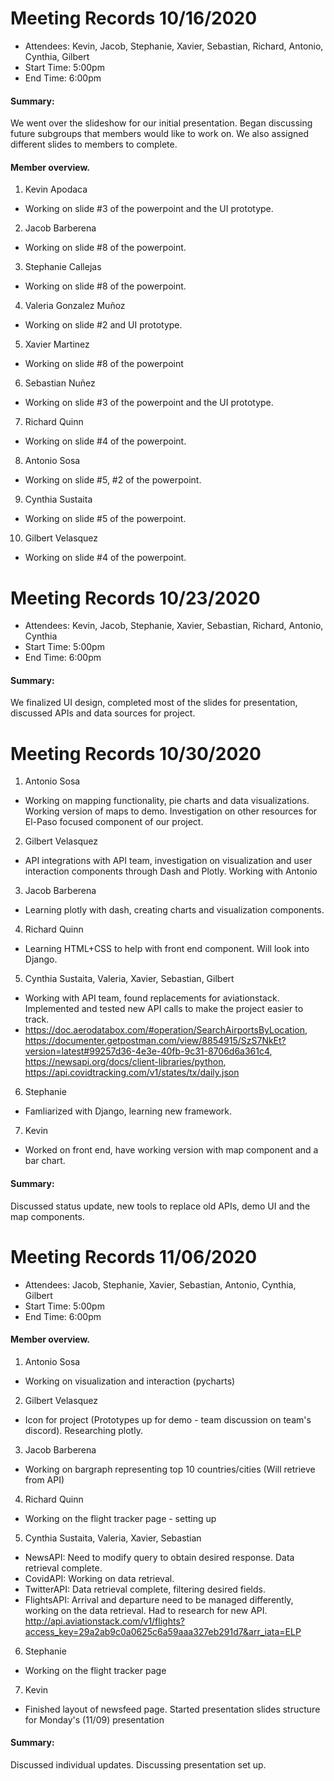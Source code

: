 # Meeting Records 10/16/2020

- Attendees: Kevin, Jacob, Stephanie, Xavier, Sebastian, Richard, Antonio, Cynthia, Gilbert
- Start Time: 5:00pm
- End Time: 6:00pm

#### Summary:
We went over the slideshow for our initial presentation. Began discussing future subgroups that members would like to work on. We also assigned different slides to members to complete.

#### Member overview.
1. Kevin Apodaca 
  - Working on slide #3 of the powerpoint and the UI prototype.
2. Jacob Barberena
  - Working on slide #8 of the powerpoint.
3. Stephanie Callejas
  - Working on slide #8 of the powerpoint.
4. Valeria Gonzalez Muñoz
  - Working on slide #2 and UI prototype.
5. Xavier Martinez
  - Working on slide #8 of the powerpoint
6. Sebastian Nuñez
  - Working on slide #3 of the powerpoint and the UI prototype.
7. Richard Quinn
  - Working on slide #4 of the powerpoint.
8. Antonio Sosa
  - Working on slide #5, #2 of the powerpoint.
9. Cynthia Sustaita
  - Working on slide #5 of the powerpoint.
10. Gilbert Velasquez
  - Working on slide #4 of the powerpoint.

# Meeting Records 10/23/2020

- Attendees: Kevin, Jacob, Stephanie, Xavier, Sebastian, Richard, Antonio, Cynthia
- Start Time: 5:00pm
- End Time: 6:00pm

#### Summary:
We finalized UI design, completed most of the slides for presentation, discussed APIs and data sources for project.

# Meeting Records 10/30/2020
1. Antonio Sosa
  - Working on mapping functionality, pie charts and data visualizations. Working version of maps to demo. Investigation on other resources for El-Paso focused component of our project.
  
2. Gilbert Velasquez
  - API integrations with API team, investigation on visualization and user interaction components through Dash and Plotly. Working with Antonio
 
3. Jacob Barberena
  - Learning plotly with dash, creating charts and visualization components.
 
4. Richard Quinn
  - Learning HTML+CSS to help with front end component. Will look into Django.
  
5. Cynthia Sustaita, Valeria, Xavier, Sebastian, Gilbert
  - Working with API team, found replacements for aviationstack. Implemented and tested new API calls to make the project easier to track.
  - https://doc.aerodatabox.com/#operation/SearchAirportsByLocation, https://documenter.getpostman.com/view/8854915/SzS7NkEt?version=latest#99257d36-4e3e-40fb-9c31-8706d6a361c4, https://newsapi.org/docs/client-libraries/python, https://api.covidtracking.com/v1/states/tx/daily.json
 
6. Stephanie
  - Famliarized with Django, learning new framework.

7. Kevin
  - Worked on front end, have working version with map component and a bar chart.
  
#### Summary:
Discussed status update, new tools to replace old APIs, demo UI and the map components.

# Meeting Records 11/06/2020

- Attendees: Jacob, Stephanie, Xavier, Sebastian, Antonio, Cynthia, Gilbert
- Start Time: 5:00pm
- End Time: 6:00pm

#### Member overview.
1. Antonio Sosa
  - Working on visualization and interaction (pycharts)
  
2. Gilbert Velasquez
  - Icon for project (Prototypes up for demo - team discussion on team's discord). Researching plotly.
 
3. Jacob Barberena
  - Working on bargraph representing top 10 countries/cities (Will retrieve from API) 
 
4. Richard Quinn
  - Working on the flight tracker page - setting up
  
5. Cynthia Sustaita, Valeria, Xavier, Sebastian
  - NewsAPI: Need to modify query to obtain desired response. Data retrieval complete.
  - CovidAPI: Working on data retrieval.
  - TwitterAPI: Data retrieval complete, filtering desired fields. 
  - FlightsAPI: Arrival and departure need to be managed differently, working on the data retrieval. Had to research for new API.
  http://api.aviationstack.com/v1/flights?access_key=29a2ab9c0a0625c6a59aaa327eb291d7&arr_iata=ELP
 
6. Stephanie
  - Working on the flight tracker page

7. Kevin
- Finished layout of newsfeed page. Started presentation slides structure for Monday's (11/09) presentation
  
#### Summary:
Discussed individual updates. Discussing presentation set up.
